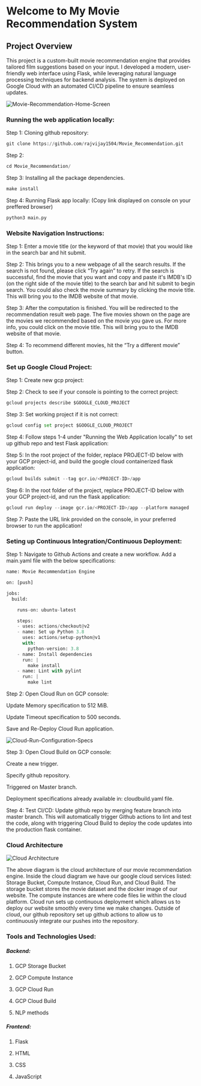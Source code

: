 # Welcome to My Movie Recommendation System

## Project Overview
This project is a custom-built movie recommendation engine that provides tailored film suggestions based on your input. I developed a modern, user-friendly web interface using Flask, while leveraging natural language processing techniques for backend analysis. The system is deployed on Google Cloud with an automated CI/CD pipeline to ensure seamless updates.


![Movie-Recommendation-Home-Screen](https://github.com/rajvijay1504/Movie_Recommendation/blob/main/images/image1.png)



### Running the web application locally: 
Step 1: Cloning github repository:
```python
git clone https://github.com/rajvijay1504/Movie_Recommendation.git 
```

Step 2: 
```python
cd Movie_Recommendation/
```

Step 3: Installing all the package dependencies.
```python
make install
```

Step 4: Running Flask app locally: (Copy link displayed on console on your preffered browser)
```python
python3 main.py
```

### Website Navigation Instructions:
Step 1: Enter a movie title (or the keyword of that movie) that you would like in the search bar and hit submit.

Step 2: This brings you to a new webpage of all the search results. If the search is not found, please click “Try again” to retry. If the search is successful, find the movie that you want and copy and paste it's IMDB's ID (on the right side of the movie title) to the search bar and hit submit to begin search. You could also check the movie summary by clicking the movie title. This will bring you to the IMDB website of that movie.

Step 3: After the computation is finished. You will be redirected to the recommendation result web page. The five movies shown on the page are the movies we recommended based on the movie you gave us. For more info, you could click on the movie title. This will bring you to the IMDB website of that movie.

Step 4: To recommend different movies, hit the “Try a different movie” button.

### Set up Google Cloud Project:
Step 1: Create new gcp project:

Step 2: Check to see if your console is pointing to the correct project:
```python
gcloud projects describe $GOOGLE_CLOUD_PROJECT
```

Step 3: Set working project if it is not correct:
```python
gcloud config set project $GOOGLE_CLOUD_PROJECT
```

Step 4: Follow steps 1-4 under "Running the Web Application locally" to set up github repo and test Flask application:

Step 5: In the root project of the folder, replace PROJECT-ID below with your GCP project-id, and build the google cloud containerized flask application:
```python
gcloud builds submit --tag gcr.io/<PROJECT-ID>/app
```

Step 6: In the root folder of the project, replace PROJECT-ID below with your GCP project-id, and run the flask application:
```python
gcloud run deploy --image gcr.io/<PROJECT-ID>/app --platform managed
```

Step 7: Paste the URL link provided on the console, in your preferred browser to run the application!


### Seting up Continuous Integration/Continuous Deployment:

Step 1: Navigate to Github Actions and create a new workflow. Add a main.yaml file with the below specifications:
```python
name: Movie Recommendation Engine

on: [push]

jobs:
  build:

    runs-on: ubuntu-latest

    steps:
    - uses: actions/checkout@v2
    - name: Set up Python 3.8
      uses: actions/setup-python@v1
      with:
        python-version: 3.8
    - name: Install dependencies
      run: |
        make install
    - name: Lint with pylint
      run: |
        make lint
```

Step 2: Open Cloud Run on GCP console:

Update Memory specification to 512 MiB.

Update Timeout specification to 500 seconds.

Save and Re-Deploy Cloud Run application.

![Cloud-Run-Configuration-Specs](https://github.com/rajvijay1504/Movie_Recommendation/blob/main/images/image2.png)

Step 3: Open Cloud Build on GCP console:

Create a new trigger.

Specify github repository.

Triggered on Master branch.

Deployment specifications already available in: cloudbuild.yaml file.

Step 4: Test CI/CD:
Update github repo by merging feature branch into master branch. This will automatically trigger Github actions to lint and test the code, along with triggering Cloud Build to deploy the code updates into the production flask container. 


### Cloud Architecture
![Cloud Architecture](https://github.com/rajvijay1504/Movie_Recommendation/blob/main/images/image3.png)

The above diagram is the cloud architecture of our movie recommendation engine. Inside the cloud diagram we have our google cloud services listed: Storage Bucket, Compute Instance, Cloud Run, and Cloud Build. The storage bucket stores the movie dataset and the docker image of our website. The compute instances are where code files lie within the cloud platform. Cloud run sets up continuous deployment which allows us to deploy our website smoothly every time we make changes. Outside of cloud, our github repository set up github actions to allow us to continuously integrate our pushes into the repository.

### Tools and Technologies Used:
##### Backend: 
1. GCP Storage Bucket

2. GCP Compute Instance

3. GCP Cloud Run

4. GCP Cloud Build

5. NLP methods

##### Frontend:
1. Flask

2. HTML

3. CSS

4. JavaScript




